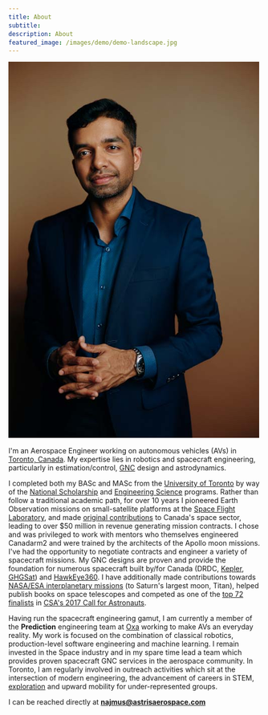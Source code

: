 ```yaml
---
title: About 
subtitle: 
description: About
featured_image: /images/demo/demo-landscape.jpg
---
```


![](/images/about/90jkl23x.jpg)

I'm an Aerospace Engineer working on autonomous vehicles (AVs) in [Toronto, Canada](https://www.seetorontonow.com/). My expertise lies in robotics and spacecraft engineering, particularly in estimation/control, [GNC](https://en.wikipedia.org/wiki/Guidance,_navigation,_and_control) design and astrodynamics.

I completed both my BASc and MASc from the [University of Toronto](https://www.utoronto.ca/) by way of the [National Scholarship](https://future.utoronto.ca/scholarships/national-scholarship-program/) and [Engineering Science](https://engsci.utoronto.ca/) programs. Rather than follow a traditional academic path, for over 10 years I pioneered Earth Observation missions on small-satellite platforms at the [Space Flight Laboratory](https://www.utias-sfl.net/),  and made [original contributions](https://www.najmusibrahim.com/space) to Canada's space sector, leading to over $50 million in revenue generating mission contracts. I chose and was privileged to work with mentors who themselves engineered Canadarm2 and were trained by the architects of the Apollo moon missions. I've had the opportunity to negotiate contracts and engineer a variety of spacecraft missions. My GNC designs are proven and provide the foundation for numerous spacecraft built by/for Canada (DRDC, [Kepler](https://www.keplercommunications.com/), [GHGSat](https://www.ghgsat.com/our-platforms/)) and [HawkEye360](https://www.he360.com/). I have  additionally made contributions towards [NASA/ESA interplanetary missions](https://solarsystem.nasa.gov/missions/cassini/overview/) (to Saturn's largest moon, Titan), helped publish books on space telescopes and competed as one of the [top 72 finalists](https://www.asc-csa.gc.ca/eng/astronauts/recruitment/profiles.asp?ibrahim-najmus) in [CSA's 2017 Call for Astronauts](https://www.asc-csa.gc.ca/eng/astronauts/how-to-become-an-astronaut/process-2017/).

Having run the spacecraft engineering gamut, I am currently a member of the **Prediction** engineering team at [Oxa](https://oxa.tech/) working to make AVs an everyday reality. My work is focused on the combination of classical robotics, production-level software engineering and machine learning. I remain invested in the Space industry and in my spare time lead a team which provides proven spacecraft GNC services in the aerospace community. In Toronto, I am regularly involved in outreach activities which sit at the intersection of modern engineering, the advancement of careers in STEM, [exploration](https://www.najmusibrahim.com/exploration) and upward mobility for under-represented groups. 

I can be reached directly at **najmus@astrisaerospace.com**
